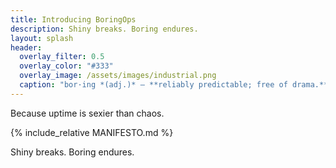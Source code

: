 ```yaml
---
title: Introducing BoringOps
description: Shiny breaks. Boring endures.
layout: splash
header:
  overlay_filter: 0.5
  overlay_color: "#333"
  overlay_image: /assets/images/industrial.png
  caption: "bor·ing *(adj.)* — **reliably predictable; free of drama.**"
---
```


Because uptime is sexier than chaos.

{% include_relative MANIFESTO.md %}

Shiny breaks. Boring endures.
